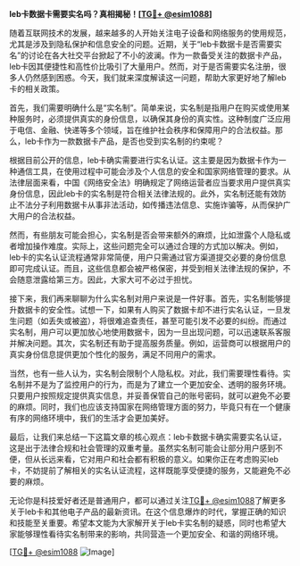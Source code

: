 **leb卡数据卡需要实名吗？真相揭秘！[[TG💪+ @esim1088](https://t.me/s/esim1088)]**

随着互联网技术的发展，越来越多的人开始关注电子设备和网络服务的使用规范，尤其是涉及到隐私保护和信息安全的问题。近期，关于“leb卡数据卡是否需要实名”的讨论在各大社交平台掀起了不小的波澜。作为一款备受关注的数据卡产品，leb卡因其便捷性和高性价比吸引了大量用户。然而，对于是否需要实名注册，很多人仍然感到困惑。今天，我们就来深度解读这一问题，帮助大家更好地了解leb卡的相关政策。

首先，我们需要明确什么是“实名制”。简单来说，实名制是指用户在购买或使用某种服务时，必须提供真实的身份信息，以确保其身份的真实性。这种制度广泛应用于电信、金融、快递等多个领域，旨在维护社会秩序和保障用户的合法权益。那么，leb卡作为一款数据卡产品，是否也受到实名制的约束呢？

根据目前公开的信息，leb卡确实需要进行实名认证。这主要是因为数据卡作为一种通信工具，在使用过程中可能会涉及个人信息的安全和国家网络管理的要求。从法律层面来看，中国《网络安全法》明确规定了网络运营者应当要求用户提供真实身份信息，因此leb卡的实名制是符合相关法律法规的。此外，实名制还能有效防止不法分子利用数据卡从事非法活动，如传播违法信息、实施诈骗等，从而保护广大用户的合法权益。

然而，有些朋友可能会担心，实名制是否会带来额外的麻烦，比如泄露个人隐私或者增加操作难度。实际上，这些问题完全可以通过合理的方式加以解决。例如，leb卡的实名认证流程通常非常简便，用户只需通过官方渠道提交必要的身份信息即可完成认证。而且，这些信息都会被严格保密，并受到相关法律法规的保护，不会随意泄露给第三方。因此，大家大可不必过于担忧。

接下来，我们再来聊聊为什么实名制对用户来说是一件好事。首先，实名制能够提升数据卡的安全性。试想一下，如果有人购买了数据卡却不进行实名认证，一旦发生问题（如丢失或被盗），将很难追查责任，甚至可能引发不必要的纠纷。而通过实名制，用户可以更加放心地使用数据卡，因为一旦出现问题，可以迅速联系客服并解决问题。其次，实名制还有助于提高服务质量。例如，运营商可以根据用户的真实身份信息提供更加个性化的服务，满足不同用户的需求。

当然，也有一些人认为，实名制会限制个人隐私权。对此，我们需要理性看待。实名制并不是为了监控用户的行为，而是为了建立一个更加安全、透明的服务环境。只要用户按照规定提供真实信息，并妥善保管自己的账号密码，就可以避免不必要的麻烦。同时，我们也应该支持国家在网络管理方面的努力，毕竟只有在一个健康有序的网络环境中，我们的生活才会更加美好。

最后，让我们来总结一下这篇文章的核心观点：leb卡数据卡确实需要实名认证，这是出于法律合规和社会管理的双重考量。虽然实名制可能会让部分用户感到不便，但从长远来看，它对用户和社会都有积极的意义。如果你正在考虑购买leb卡，不妨提前了解相关的实名认证流程，这样既能享受便捷的服务，又能避免不必要的麻烦。

无论你是科技爱好者还是普通用户，都可以通过关注[TG💪+ @esim1088](https://t.me/s/esim1088)了解更多关于leb卡和其他电子产品的最新资讯。在这个信息爆炸的时代，掌握正确的知识和技能至关重要。希望本文能为大家解开关于leb卡实名制的疑惑，同时也希望大家能够理性看待实名制带来的影响，共同营造一个更加安全、和谐的网络环境。

[[TG💪+ @esim1088](https://t.me/s/esim1088) ![Image](https://i.postimg.cc/4NQfJmqS/Snipaste-2025-05-13-00-14-12.png)]
